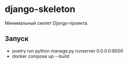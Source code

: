 # django-skeleton

Минимальный скелет Django-проекта.

## Запуск
- poetry run python manage.py runserver 0.0.0.0:8000
- docker compose up --build
